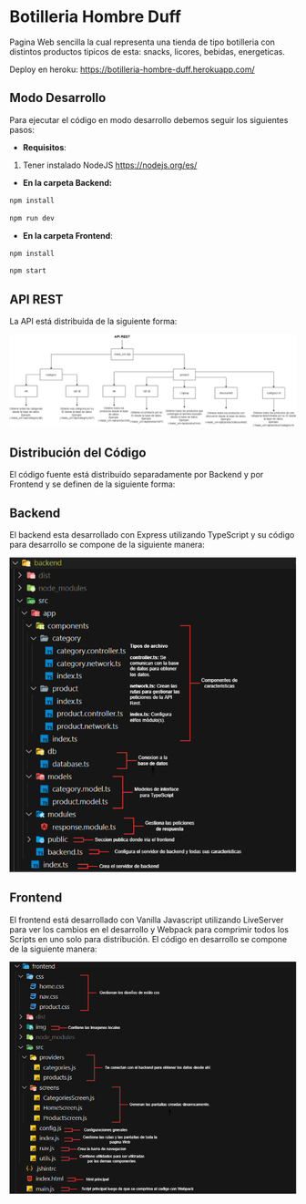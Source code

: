 
# Botilleria Hombre Duff

Pagina Web sencilla la cual representa una tienda de tipo botilleria con distintos productos tipicos de esta: snacks, licores, bebidas, energeticas.

Deploy en heroku: https://botilleria-hombre-duff.herokuapp.com/

## Modo Desarrollo

Para ejecutar el código en modo desarrollo debemos seguir los siguientes pasos:

* **Requisitos**:

1. Tener instalado NodeJS https://nodejs.org/es/
 

* **En la carpeta Backend:**
```sh
npm install
```
```sh
npm run dev
```

* **En la carpeta Frontend**:

```sh 
npm install 
```
```sh
npm start
```

## API REST

La API está distribuida de la siguiente forma:

![](/images/api-rest.png)


## Distribución del Código
El código fuente está distribuido separadamente por Backend y por Frontend y se definen de la siguiente forma:
## Backend
El backend esta desarrollado con Express utilizando TypeScript y su código para desarrollo se compone de la siguiente manera: 


![](/images/code-back.png)

## Frontend
El frontend está desarrollado con Vanilla Javascript utilizando LiveServer para ver los cambios en el desarrollo y Webpack para comprimir todos los Scripts en uno solo para distribución.  El código en desarrollo se compone de la siguiente manera: 


![](/images/code-front.png)
